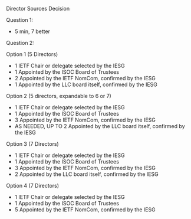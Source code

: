 Director Sources Decision

Question 1:
* 5 min, 7 better

Question 2:

Option 1 (5 Directors)
* 1 IETF Chair or delegate selected by the IESG
* 1 Appointed by the ISOC Board of Trustees
* 2 Appointed by the IETF NomCom, confirmed by the IESG
* 1 Appointed by the LLC board itself, confirmed by the IESG

Option 2 (5 directors, expandable to 6 or 7)
* 1 IETF Chair or delegate selected by the IESG
* 1 Appointed by the ISOC Board of Trustees
* 3 Appointed by the IETF NomCom, confirmed by the IESG
* AS NEEDED, UP TO 2 Appointed by the LLC board itself, confirmed by the IESG

Option 3 (7 Directors)
* 1 IETF Chair or delegate selected by the IESG
* 1 Appointed by the ISOC Board of Trustees
* 3 Appointed by the IETF NomCom, confirmed by the IESG
* 2 Appointed by the LLC board itself, confirmed by the IESG

Option 4 (7 Directors)
* 1 IETF Chair or delegate selected by the IESG
* 1 Appointed by the ISOC Board of Trustees
* 5 Appointed by the IETF NomCom, confirmed by the IESG


